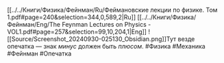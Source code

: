 [[../../Книги/Физика/Фейнман/Ru/Феймановские лекции по физике. Том 1.pdf#page=240&selection=344,0,589,2|Ru]]
[[../../Книги/Физика/Фейнман/Eng/The Feynman Lectures on Physics - VOL1.pdf#page=257&selection=99,10,204,1|Eng]]
![[Source/Screenshot_20240930-025130_Obsidian.png]]Тут везде опечатка — знак *минус* должен быть *плюсом*.
#Физика #Механика #Фейнман #Опечатка 